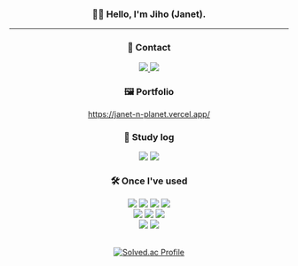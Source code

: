 
<div align="center">
  
### 👋🏼 Hello, I'm Jiho (Janet).
---

### 📱 Contact

<div style={{ display: 'flex', flexDirection: 'row', justifyContent: 'center', gap: '4px' }}>
  <a href="mailto:janetnplanet@gmail.com">
    <img src="https://img.shields.io/badge/Gmail-EA4335?style=for-the-badge&logo=Gmail&logoColor=white" />
  </a>

  <a href="https://github.com/Jiyaho">
    <img src="https://img.shields.io/badge/GitHub-181717?style=for-the-badge&logo=GitHub&logoColor=white" />
  </a>
</div>

### 🖼️ Portfolio

https://janet-n-planet.vercel.app/

### 📝 Study log
<div style={{ display: 'flex', flexDirection: 'row', justifyContent: 'center', gap: '4px' }}>
  <a href="https://velog.io/@jiyaho" target="_blank"><img src="https://img.shields.io/badge/velog-20C997?style=for-the-badge&logo=velog&logoColor=white" /></a>
  <img src="https://img.shields.io/badge/Notion-000000?style=for-the-badge&logo=Notion&logoColor=white" /> 
</div>
 
### 🛠 ️Once I've used
<div style={{ display: 'flex', flexDirection: 'row', justifyContent: 'center', gap: '4px' }}>
  <div>
    <img src="https://img.shields.io/badge/JavaScript-F7DF1E?style=for-the-badge&logo=JavaScript&logoColor=black" />
    <img src="https://img.shields.io/badge/TypeScript-3178C6?style=for-the-badge&logo=TypeScript&logoColor=white" />
    <img src="https://img.shields.io/badge/HTML5-E34F26?style=for-the-badge&logo=HTML5&logoColor=white" />
    <img src="https://img.shields.io/badge/CSS3-1572B6?style=for-the-badge&logo=CSS3&logoColor=white" />
  </div>

  <div>
    <img src="https://img.shields.io/badge/React-61DAFB?style=for-the-badge&logo=React&logoColor=black" />
    <img src="https://img.shields.io/badge/Next.js-000000?style=for-the-badge&logo=Next.js&logoColor=white" />
    <img src="https://img.shields.io/badge/Recoil-3578E5?style=for-the-badge&logo=Recoil&logoColor=white" />
  </div>
  
  <div>
    <img src="https://img.shields.io/badge/styled–components-DB7093?style=for-the-badge&logo=styled-components&logoColor=white" />
    <img src="https://img.shields.io/badge/Tailwind CSS-06B6D4?style=for-the-badge&logo=Tailwind CSS&logoColor=white" />
  </div>
</div>

<br />

[![Solved.ac Profile](http://mazassumnida.wtf/api/v2/generate_badge?boj=jiyaho)](https://solved.ac/jiyaho/)
</div>


